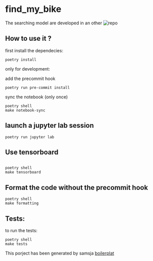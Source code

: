 # find_my_bike

The searching model are developed in an other ![repo](https://github.com/samsja/findmybike-models)


## How to use it ?

first install the dependecies:

```shell
poetry install
```

only for development: 


add the precommit hook

```
poetry run pre-commit install
```

sync the notebook (only once)

```
poetry shell
make notebook-sync
```

## launch a jupyter lab session

```shell
poetry run jupyter lab
```

## Use tensorboard

```shell

poetry shell
make tensorboard
```

## Format the code without the precommit hook

```shell
poetry shell
make formatting
```

## Tests:

to run the tests:

```shell
poetry shell
make tests
```


This porject has been generated by samsja [boilerplat](https://github.com/samsja/pytorch-boilerplate)
